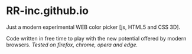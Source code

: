 # RR-inc.github.io
Just a modern experimental WEB color picker [js, HTML5 and CSS 3D].

Code written in free time to play with the new potential offered by modern browsers.
*Tested on firefox, chrome, opera and edge.*
